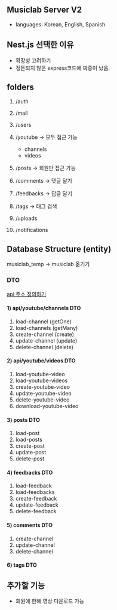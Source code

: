 ## Musiclab Server V2
- languages: Korean, English, Spanish

## Nest.js 선택한 이유
- 확장성 고려하기
- 정돈되지 않은 express코드에 짜증이 났음.

## folders
1. /auth

2. /mail
   
3. /users

4. /youtube -> 모두 접근 가능
    - channels
    - videos

5. /posts -> 회원만 접근 가능
    
6. /comments -> 댓글 달기

7. /feedbacks -> 답글 달기

8. /tags -> 태그 검색

9. /uploads

10. /notifications

## Database Structure (entity)
musiclab_temp -> musiclab 옮기기

### DTO
[api 주소 정의하기](https://www.codemag.com/Article/1907081/Nest.js-Step-by-Step)
#### 1) api/youtube/channels DTO
1. load-channel (getOne)
2. load-channels (getMany)
3. create-channel (create)
4. update-channel (update)
5. delete-channel (delete)

#### 2) api/youtube/videos DTO
1. load-youtube-video
2. load-youtube-videos
3. create-youtube-video
4. update-youtube-video
5. delete-youtube-video
6. download-youtube-video

#### 3) posts DTO
1. load-post
2. load-posts
3. create-post
4. update-post
5. delete-post

#### 4) feedbacks DTO
1. load-feedback
2. load-feedbacks
3. create-feedback
4. update-feedback
5. delete-feedback

#### 5) comments DTO
1. create-channel
2. update-channel
3. delete-channel

#### 6) tags DTO

## 추가할 기능
- 회원에 한해 영상 다운로드 가능
